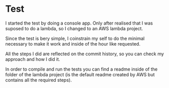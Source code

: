 # Test

I started the test by doing a console app. 
Only after  realised that I was suposed to do a lambda, so I changed to an AWS lambda project.

Since the test is bery simple, I coinstrain my self to do the minimal necessary to make it work and inside of the hour like requested.

All the steps I did are reflected on the commit history, so you can check my approach and how I did it.

In order to compile and run the tests you can find a readme inside of the folder of the lambda project (is the default readme created by AWS but contains all the required steps).
